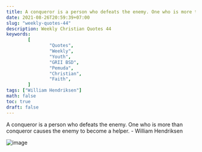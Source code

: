 ```yaml
---
title: A conqueror is a person who defeats the enemy. One who is more than conqueror causes the enemy to become a helper.
date: 2021-08-26T20:59:39+07:00
slug: "weekly-quotes-44"
description: Weekly Christian Quotes 44
keywords:
        [
                "Quotes",
                "Weekly",
                "Youth",
                "GRII BSD",
                "Pemuda",
                "Christian",
                "Faith",
        ]
tags: ["William Hendriksen"]
math: false
toc: true
draft: false
---
```


A conqueror is a person who defeats the enemy. One who is more than conqueror causes the enemy to become a helper. - William Hendriksen

![image](/images/quotes/20210826.jpeg)
